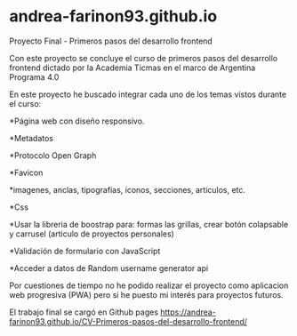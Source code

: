 # andrea-farinon93.github.io
Proyecto Final - Primeros pasos del desarrollo frontend

Con este proyecto se concluye el curso de primeros pasos del desarrollo frontend dictado por la Academia Ticmas en el marco de Argentina Programa 4.0

En este proyecto he buscado integrar cada uno de los temas vistos durante el curso:

*Página web con diseño responsivo.

*Metadatos

*Protocolo Open Graph

*Favicon

*imagenes, anclas, tipografias, íconos, secciones, articulos, etc.

*Css

*Usar la libreria de boostrap para: formas las grillas, crear botón colapsable y carrusel (articulo de proyectos personales)

*Validación de formulario con JavaScript

*Acceder a datos de Random username generator api

Por cuestiones de tiempo no he podido realizar el proyecto como aplicacion web progresiva (PWA) pero si he puesto mi interés para proyectos futuros.

El trabajo final se cargó en Github pages https://andrea-farinon93.github.io/CV-Primeros-pasos-del-desarrollo-frontend/

